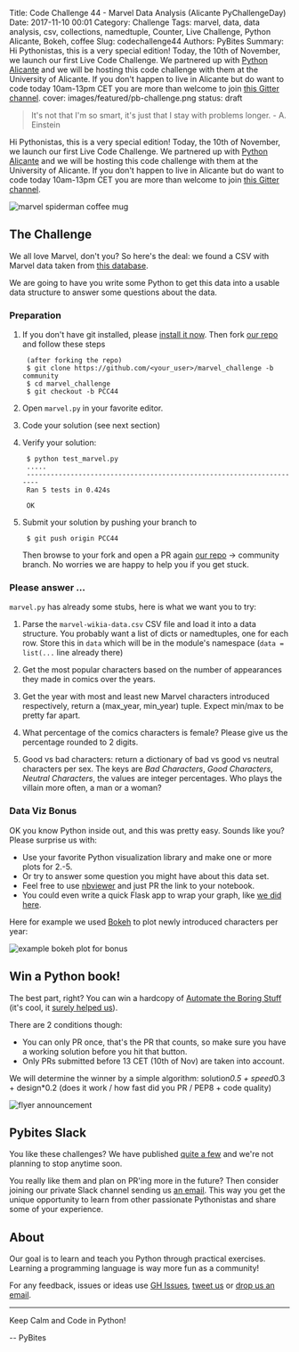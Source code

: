 Title: Code Challenge 44 - Marvel Data Analysis (Alicante PyChallengeDay)
Date: 2017-11-10 00:01
Category: Challenge
Tags: marvel, data, data analysis, csv, collections, namedtuple, Counter, Live Challenge, Python Alicante, Bokeh, coffee
Slug: codechallenge44
Authors: PyBites
Summary: Hi Pythonistas, this is a very special edition! Today, the 10th of November, we launch our first Live Code Challenge. We partnered up with [Python Alicante](https://twitter.com/python_alc) and we will be hosting this code challenge with them at the University of Alicante. If you don't happen to live in Alicante but do want to code today 10am-13pm CET you are more than welcome to join [this Gitter channel](https://gitter.im/pybites/marvel).
cover: images/featured/pb-challenge.png
status: draft

> It's not that I'm so smart, it's just that I stay with problems longer. - A. Einstein

Hi Pythonistas, this is a very special edition! Today, the 10th of November, we launch our first Live Code Challenge. We partnered up with [Python Alicante](https://twitter.com/python_alc) and we will be hosting this code challenge with them at the University of Alicante. If you don't happen to live in Alicante but do want to code today 10am-13pm CET you are more than welcome to join [this Gitter channel](https://gitter.im/pybites/marvel).

![marvel spiderman coffee mug]({filename}/images/pcc44-coffee-mug.jpg)

## The Challenge

We all love Marvel, don't you? So here's the deal: we found a CSV with Marvel data taken from [this database](http://marvel.wikia.com/wiki/Marvel_Database).

We are going to have you write some Python to get this data into a usable data structure to answer some questions about the data.

### Preparation

1. If you don't have git installed, please [install it now](https://git-scm.com/downloads). Then fork [our repo](https://github.com/pybites/marvel_challenge) and follow these steps

		(after forking the repo)
		$ git clone https://github.com/<your_user>/marvel_challenge -b community
		$ cd marvel_challenge
		$ git checkout -b PCC44

2. Open `marvel.py` in your favorite editor.

3. Code your solution (see next section)

4. Verify your solution:

		$ python test_marvel.py
		.....
		----------------------------------------------------------------------
		Ran 5 tests in 0.424s

		OK

5. Submit your solution by pushing your branch to

		$ git push origin PCC44

	Then browse to your fork and open a PR again [our repo](https://github.com/pybites/marvel_challenge) -> community branch. No worries we are happy to help you if you get stuck.

### Please answer ...

`marvel.py` has already some stubs, here is what we want you to try:

1. Parse the `marvel-wikia-data.csv` CSV file and load it into a data structure. You probably want a list of dicts or namedtuples, one for each row. Store this in `data` which will be in the module's namespace (`data = list(...` line already there)

2. Get the most popular characters based on the number of appearances they made in comics over the years.

3. Get the year with most and least new Marvel characters introduced respectively, return a (max_year, min_year) tuple. Expect min/max to be pretty far apart.

4. What percentage of the comics characters is female? Please give us the percentage rounded to 2 digits.

5. Good vs bad characters: return a dictionary of bad vs good vs neutral characters per sex. The keys are *Bad Characters*, *Good Characters*, *Neutral Characters*, the values are integer percentages. Who plays the villain more often, a man or a woman?

### Data Viz Bonus

OK you know Python inside out, and this was pretty easy. Sounds like you? Please surprise us with:

* Use your favorite Python visualization library and make one or more plots for 2.-5.
* Or try to answer some question you might have about this data set. 
* Feel free to use [nbviewer](nbviewer.jupyter.org) and just PR the link to your notebook. 
* You could even write a quick Flask app to wrap your graph, like [we did here](https://pybit.es/codechallenge28_review.html).

Here for example we used [Bokeh](https://bokeh.pydata.org/en/latest/) to plot newly introduced characters per year:

![example bokeh plot for bonus]({filename}/images/pcc44-bokeh-plot.png)

## Win a Python book!

The best part, right? You can win a hardcopy of [Automate the Boring Stuff](https://automatetheboringstuff.com/) (it's cool, it [surely helped us](https://pybit.es/automate_the_boring_stuff_review.html)).

There are 2 conditions though:

- You can only PR once, that's the PR that counts, so make sure you have a working solution before you hit that button.
- Only PRs submitted before 13 CET (10th of Nov) are taken into account.

We will determine the winner by a simple algorithm: solution*0.5 + speed*0.3 + design*0.2 (does it work / how fast did you PR / PEP8 + code quality)

![flyer announcement]({filename}/images/pcc44-flyer.jpeg)

## Pybites Slack

You like these challenges? We have published [quite a few](https://github.com/pybites/challenges) and we're not planning to stop anytime soon.

You really like them and plan on PR'ing more in the future? Then consider joining our private Slack channel sending us [an email](mailto:pybitesblog@gmail.com). This way you get the unique opportunity to learn from other passionate Pythonistas and share some of your experience.

## About

Our goal is to learn and teach you Python through practical exercises. Learning a programming language is way more fun as a community!

For any feedback, issues or ideas use [GH Issues](https://github.com/pybites/challenges/issues), [tweet us](https://twitter.com/pybites) or [drop us an email](mailto:pybitesblog@gmail.com).

---

Keep Calm and Code in Python!

-- PyBites
